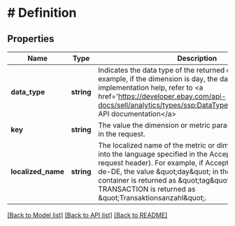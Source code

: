 # # Definition

## Properties

Name | Type | Description | Notes
------------ | ------------- | ------------- | -------------
**data_type** | **string** | Indicates the data type of the returned dimension. For example, if the dimension is day, the data type is DATE. For implementation help, refer to &lt;a href&#x3D;&#39;https://developer.ebay.com/api-docs/sell/analytics/types/ssp:DataTypeEnum&#39;&gt;eBay API documentation&lt;/a&gt; | [optional]
**key** | **string** | The value the dimension or metric parameter as submitted in the request. | [optional]
**localized_name** | **string** | The localized name of the metric or dimension (translated into the language specified in the Accept-Language HTTP request header). For example, if Accept-Language is set to de-DE, the value &amp;quot;day&amp;quot; in the dimension container is returned as &amp;quot;tag&amp;quot;, and a metric of TRANSACTION is returned as &amp;quot;Transaktionsanzahl&amp;quot;. | [optional]

[[Back to Model list]](../../README.md#models) [[Back to API list]](../../README.md#endpoints) [[Back to README]](../../README.md)
